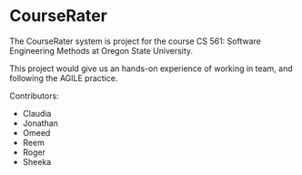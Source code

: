 # CourseRater

The CourseRater system is project for the course CS 561: Software Engineering Methods
at Oregon State University.

This project would give us an hands-on experience of working in team, and following the 
AGILE practice.

Contributors:

- Claudia
- Jonathan
- Omeed
- Reem
- Roger
- Sheeka
